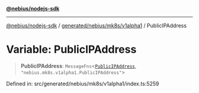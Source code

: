 [**@nebius/nodejs-sdk**](../../../../../README.md)

***

[@nebius/nodejs-sdk](../../../../../README.md) / [generated/nebius/mk8s/v1alpha1](../README.md) / PublicIPAddress

# Variable: PublicIPAddress

> **PublicIPAddress**: `MessageFns`\<[`PublicIPAddress`](../interfaces/PublicIPAddress.md), `"nebius.mk8s.v1alpha1.PublicIPAddress"`\>

Defined in: src/generated/nebius/mk8s/v1alpha1/index.ts:5259
